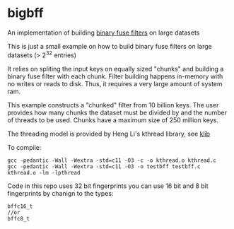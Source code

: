 # bigbff
An implementation of building [binary fuse filters](https://github.com/FastFilter/xor_singleheader) on large datasets

This is just a small example on how to build binary fuse filters on large datasets (> $2^{32}$ entries)

It relies on spliting the input keys on equally sized "chunks" and building a binary fuse filter with each chunk.
Filter building happens in-memory with no writes or reads to disk. Thus, it requires a very large amount of system ram.

This example constructs a "chunked" filter from 10 billion keys. The user provides how many chunks the dataset must be divided by and the number of threads to be used. Chunks have a maximum size of 250 million keys.

The threading model is provided by Heng Li's kthread library, see [klib](https://github.com/attractivechaos/klib)

To compile:

```
gcc -pedantic -Wall -Wextra -std=c11 -O3 -c -o kthread.o kthread.c
gcc -pedantic -Wall -Wextra -std=c11 -O3 -o testbff testbff.c kthread.o -lm -lpthread
```

Code in this repo uses 32 bit fingerprints you can use 16 bit and 8 bit fingerprints by chanign to the types:

```
bffc16_t
//or
bffc8_t
```
